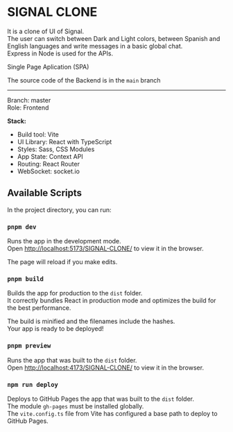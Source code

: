 # SIGNAL CLONE

It is a clone of UI of Signal.\
The user can switch between Dark and Light colors, between Spanish and English languages and write messages in a basic global chat.\
Express in Node is used for the APIs.

Single Page Aplication (SPA)

The source code of the Backend is in the `main` branch
***
Branch: master\
Role: Frontend

**Stack:**

- Build tool: Vite
- UI Library: React with TypeScript
- Styles: Sass, CSS Modules
- App State: Context API
- Routing: React Router
- WebSocket: socket.io

## Available Scripts

In the project directory, you can run:

### `pnpm dev`

Runs the app in the development mode.\
Open [http://localhost:5173/SIGNAL-CLONE/](http://localhost:5173/SIGNAL-CLONE/) to view it in the browser.

The page will reload if you make edits.

### `pnpm build`

Builds the app for production to the `dist` folder.\
It correctly bundles React in production mode and optimizes the build for the best performance.

The build is minified and the filenames include the hashes.\
Your app is ready to be deployed!

### `pnpm preview`

Runs the app that was built to the `dist` folder.\
Open [http://localhost:4173/SIGNAL-CLONE/](http://localhost:4173/SIGNAL-CLONE/) to view it in the browser.

### `npm run deploy`

Deploys to GitHub Pages the app that was built to the `dist` folder.\
The module `gh-pages` must be installed globally.\
The `vite.config.ts` file from Vite has configured a base path to deploy to GitHub Pages.